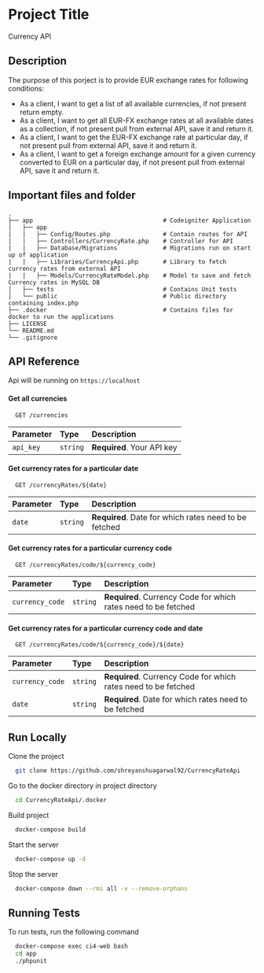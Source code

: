 # Project Title

Currency API

## Description

The purpose of this porject is to provide EUR exchange rates for following conditions:

- As a client, I want to get a list of all available currencies, if not present return empty.
- As a client, I want to get all EUR-FX exchange rates at all available dates as a collection, if not present pull from external API, save it and return it.
- As a client, I want to get the EUR-FX exchange rate at particular day, if not present pull from external API, save it and return it.
- As a client, I want to get a foreign exchange amount for a given currency converted to EUR on a particular day, if not present pull from external API, save it and return it.

## Important files and folder

    .
    ├── app                                     # Codeigniter Application
    │   ├── app
    |   |   ├── Config/Routes.php               # Contain routes for API
    |   |   ├── Controllers/CurrencyRate.php    # Controller for API
    |   |   ├── Database/Migrations             # Migrations run on start up of application
    |   |   ├── Libraries/CurrencyApi.php       # Library to fetch currency rates from external API
    |   |   ├── Models/CurrencyRateModel.php    # Model to save and fetch Currency rates in MySQL DB
    │   ├── tests                               # Contains Unit tests
    │   └── public                              # Public directory containing index.php
    ├── .docker                                 # Contains files for docker to run the applications
    ├── LICENSE
    └── README.md
    └── .gitignore

## API Reference

Api will be running on `https://localhost`

#### Get all currencies

```http
  GET /currencies
```

| Parameter | Type     | Description                |
| :-------- | :------- | :------------------------- |
| `api_key` | `string` | **Required**. Your API key |

#### Get currency rates for a particular date

```http
  GET /currencyRates/${date}
```

| Parameter | Type     | Description                                           |
| :-------- | :------- | :---------------------------------------------------- |
| `date`    | `string` | **Required**. Date for which rates need to be fetched |

#### Get currency rates for a particular currency code

```http
  GET /currencyRates/code/${currency_code}
```

| Parameter       | Type     | Description                                                    |
| :-------------- | :------- | :------------------------------------------------------------- |
| `currency_code` | `string` | **Required**. Currency Code for which rates need to be fetched |

#### Get currency rates for a particular currency code and date

```http
  GET /currencyRates/code/${currency_code}/${date}
```

| Parameter       | Type     | Description                                                    |
| :-------------- | :------- | :------------------------------------------------------------- |
| `currency_code` | `string` | **Required**. Currency Code for which rates need to be fetched |
| `date`          | `string` | **Required**. Date for which rates need to be fetched          |

## Run Locally

Clone the project

```bash
  git clone https://github.com/shreyanshuagarwal92/CurrencyRateApi
```

Go to the docker directory in project directory

```bash
  cd CurrencyRateApi/.docker
```

Build project

```bash
  docker-compose build
```

Start the server

```bash
  docker-compose up -d
```

Stop the server

```bash
  docker-compose down --rmi all -v --remove-orphans
```

## Running Tests

To run tests, run the following command

```bash
  docker-compose exec ci4-web bash
  cd app
  ./phpunit
```
